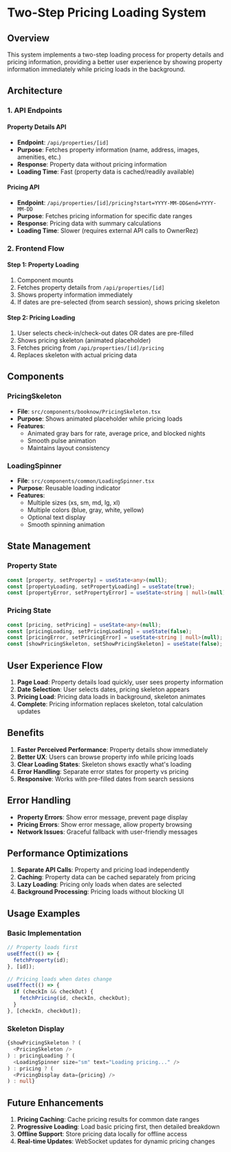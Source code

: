 # Two-Step Pricing Loading System

## Overview
This system implements a two-step loading process for property details and pricing information, providing a better user experience by showing property information immediately while pricing loads in the background.

## Architecture

### 1. API Endpoints

#### Property Details API
- **Endpoint**: `/api/properties/[id]`
- **Purpose**: Fetches property information (name, address, images, amenities, etc.)
- **Response**: Property data without pricing information
- **Loading Time**: Fast (property data is cached/readily available)

#### Pricing API
- **Endpoint**: `/api/properties/[id]/pricing?start=YYYY-MM-DD&end=YYYY-MM-DD`
- **Purpose**: Fetches pricing information for specific date ranges
- **Response**: Pricing data with summary calculations
- **Loading Time**: Slower (requires external API calls to OwnerRez)

### 2. Frontend Flow

#### Step 1: Property Loading
1. Component mounts
2. Fetches property details from `/api/properties/[id]`
3. Shows property information immediately
4. If dates are pre-selected (from search session), shows pricing skeleton

#### Step 2: Pricing Loading
1. User selects check-in/check-out dates OR dates are pre-filled
2. Shows pricing skeleton (animated placeholder)
3. Fetches pricing from `/api/properties/[id]/pricing`
4. Replaces skeleton with actual pricing data

## Components

### PricingSkeleton
- **File**: `src/components/booknow/PricingSkeleton.tsx`
- **Purpose**: Shows animated placeholder while pricing loads
- **Features**: 
  - Animated gray bars for rate, average price, and blocked nights
  - Smooth pulse animation
  - Maintains layout consistency

### LoadingSpinner
- **File**: `src/components/common/LoadingSpinner.tsx`
- **Purpose**: Reusable loading indicator
- **Features**:
  - Multiple sizes (xs, sm, md, lg, xl)
  - Multiple colors (blue, gray, white, yellow)
  - Optional text display
  - Smooth spinning animation

## State Management

### Property State
```typescript
const [property, setProperty] = useState<any>(null);
const [propertyLoading, setPropertyLoading] = useState(true);
const [propertyError, setPropertyError] = useState<string | null>(null);
```

### Pricing State
```typescript
const [pricing, setPricing] = useState<any>(null);
const [pricingLoading, setPricingLoading] = useState(false);
const [pricingError, setPricingError] = useState<string | null>(null);
const [showPricingSkeleton, setShowPricingSkeleton] = useState(false);
```

## User Experience Flow

1. **Page Load**: Property details load quickly, user sees property information
2. **Date Selection**: User selects dates, pricing skeleton appears
3. **Pricing Load**: Pricing data loads in background, skeleton animates
4. **Complete**: Pricing information replaces skeleton, total calculation updates

## Benefits

1. **Faster Perceived Performance**: Property details show immediately
2. **Better UX**: Users can browse property info while pricing loads
3. **Clear Loading States**: Skeleton shows exactly what's loading
4. **Error Handling**: Separate error states for property vs pricing
5. **Responsive**: Works with pre-filled dates from search sessions

## Error Handling

- **Property Errors**: Show error message, prevent page display
- **Pricing Errors**: Show error message, allow property browsing
- **Network Issues**: Graceful fallback with user-friendly messages

## Performance Optimizations

1. **Separate API Calls**: Property and pricing load independently
2. **Caching**: Property data can be cached separately from pricing
3. **Lazy Loading**: Pricing only loads when dates are selected
4. **Background Processing**: Pricing loads without blocking UI

## Usage Examples

### Basic Implementation
```typescript
// Property loads first
useEffect(() => {
  fetchProperty(id);
}, [id]);

// Pricing loads when dates change
useEffect(() => {
  if (checkIn && checkOut) {
    fetchPricing(id, checkIn, checkOut);
  }
}, [checkIn, checkOut]);
```

### Skeleton Display
```typescript
{showPricingSkeleton ? (
  <PricingSkeleton />
) : pricingLoading ? (
  <LoadingSpinner size="sm" text="Loading pricing..." />
) : pricing ? (
  <PricingDisplay data={pricing} />
) : null}
```

## Future Enhancements

1. **Pricing Caching**: Cache pricing results for common date ranges
2. **Progressive Loading**: Load basic pricing first, then detailed breakdown
3. **Offline Support**: Store pricing data locally for offline access
4. **Real-time Updates**: WebSocket updates for dynamic pricing changes

